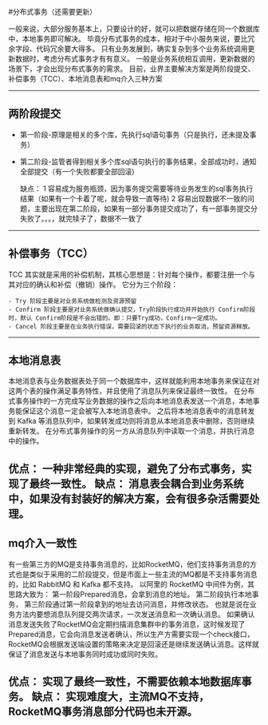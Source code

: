#分布式事务（还需要更新）

一般来说，大部分服务基本上，只要设计的好，就可以把数据存储在同一个数据库中，本地事务即可解决。
毕竟分布式事务的成本，相对于中小服务来说，要比冗余字段、代码冗余要大得多。
只有业务发展到，确实复杂到多个业务系统调用更新数据时，考虑分布式事务才有有意义。
一般是业务系统相互调用，更新数据的场景下，才会出现分布式事务的需求。
目前，业界主要解决方案是两阶段提交、补偿事务（TCC）、本地消息表和mq介入三种方案


-------------
## 两阶段提交

- 第一阶段-原理是相关的多个库，先执行sql语句事务（只是执行，还未提及事务）
- 第二阶段-监管者得到相关多个库sql语句执行的事务结果，全部成功时，通知全部提交（有一个失败都要全部回滚)

    缺点：
        1 容易成为服务瓶颈，因为事务提交需要等待业务发生的sql事务执行结果（如果有一个卡着了呢，就会导致一直等待)
        2 容易出现数据不一致的问题，主要出现在第二阶段，如果有一部分事务提交成功了，有一部事务提交分失败了。。。，就完犊子了，数据不一致了
-------------

## 补偿事务（TCC）

TCC 其实就是采用的补偿机制，其核心思想是：针对每个操作，都要注册一个与其对应的确认和补偿（撤销）操作。
它分为三个阶段：

    - Try 阶段主要是对业务系统做检测及资源预留
    - Confirm 阶段主要是对业务系统做确认提交，Try阶段执行成功并开始执行 Confirm阶段时，默认 Confirm阶段是不会出错的。即：只要Try成功，Confirm一定成功。
    - Cancel 阶段主要是在业务执行错误，需要回滚的状态下执行的业务取消，预留资源释放。
-------------

## 本地消息表

   本地消息表与业务数据表处于同一个数据库中，这样就能利用本地事务来保证在对这两个表的操作满足事务特性，并且使用了消息队列来保证最终一致性。
在分布式事务操作的一方完成写业务数据的操作之后向本地消息表发送一个消息，本地事务能保证这个消息一定会被写入本地消息表中。
之后将本地消息表中的消息转发到 Kafka 等消息队列中，如果转发成功则将消息从本地消息表中删除，否则继续重新转发。
在分布式事务操作的另一方从消息队列中读取一个消息，并执行消息中的操作。

优点： 一种非常经典的实现，避免了分布式事务，实现了最终一致性。
缺点： 消息表会耦合到业务系统中，如果没有封装好的解决方案，会有很多杂活需要处理。
-------------

## mq介入一致性

   有一些第三方的MQ是支持事务消息的，比如RocketMQ，他们支持事务消息的方式也是类似于采用的二阶段提交，但是市面上一些主流的MQ都是不支持事务消息的，比如 RabbitMQ 和 Kafka 都不支持。
以阿里的 RocketMQ 中间件为例，其思路大致为：
    第一阶段Prepared消息，会拿到消息的地址。 
    第二阶段执行本地事务，
    第三阶段通过第一阶段拿到的地址去访问消息，并修改状态。
也就是说在业务方法内要想消息队列提交两次请求，一次发送消息和一次确认消息。
如果确认消息发送失败了RocketMQ会定期扫描消息集群中的事务消息，这时候发现了Prepared消息，它会向消息发送者确认，所以生产方需要实现一个check接口，RocketMQ会根据发送端设置的策略来决定是回滚还是继续发送确认消息。这样就保证了消息发送与本地事务同时成功或同时失败。

优点： 实现了最终一致性，不需要依赖本地数据库事务。
缺点： 实现难度大，主流MQ不支持，RocketMQ事务消息部分代码也未开源。
-------------
